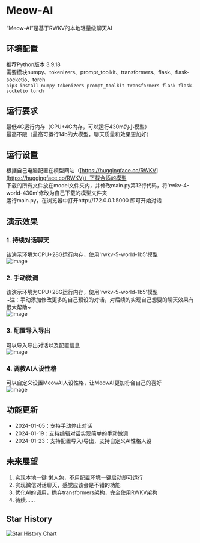 # Meow-AI
“Meow-AI”是基于RWKV的本地轻量级聊天AI

## 环境配置
推荐Python版本 3.9.18  
需要模块numpy、tokenizers、prompt_toolkit、transformers、flask、flask-socketio、torch  
`pip3 install numpy tokenizers prompt_toolkit transformers flask flask-socketio torch` 

## 运行要求
最低4G运行内存（CPU+4G内存，可以运行430m的小模型）  
最高不限（最高可运行14b的大模型，聊天质量和效果更加好）  

## 运行设置
根据自己电脑配置在模型网站（[https://huggingface.co/RWKV](https://huggingface.co/RWKV)）下载合适的模型  
下载的所有文件放在model文件夹内，并修改main.py第12行代码，将'rwkv-4-world-430m'修改为自己下载的模型文件夹  
运行main.py，在浏览器中打开http://172.0.0.1:5000 即可开始对话  

## 演示效果
### 1. 持续对话聊天
该演示环境为CPU+28G运行内存，使用'rwkv-5-world-1b5'模型  
![image](https://picshack.net/ib/7c1jDPPjHO.gif)
### 2. 手动微调
该演示环境为CPU+28G运行内存，使用'rwkv-5-world-1b5'模型  
~注：手动添加修改更多的自己预设的对话，对后续的实现自己想要的聊天效果有很大帮助~  
![image](https://picshack.net/ib/pzpp41XVCG.gif)
### 3. 配置导入导出
可以导入导出对话以及配置信息  
![image](https://picshack.net/ib/fVZR0qNv8W.gif)
### 4. 调教AI人设性格
可以自定义设置MeowAI人设性格，让MeowAI更加符合自己的喜好  
![image](https://picshack.net/ib/HfPlGwrGxP.gif)

## 功能更新
- 2024-01-05：支持手动停止对话  
- 2024-01-19：支持编辑对话实现简单的手动微调  
- 2024-01-23：支持配置导入/导出，支持自定义AI性格人设

## 未来展望
1. 实现本地一键 懒人包，不用配置环境一键启动即可运行
2. 实现微信对话聊天，感觉应该会是不错的功能  
3. 优化AI的调用，抛弃transformers架构，完全使用RWKV架构  
4. 待续……  


## Star History
[![Star History Chart](https://api.star-history.com/svg?repos=bilibini/AbaAba-AI&type=Date)](https://star-history.com/#bilibini/AbaAba-AI&Date)
